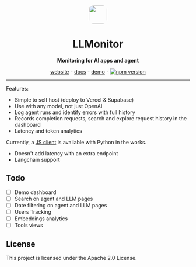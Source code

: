 <div align="center">

<img src="https://llmonitor.com/logo.png" style='border-radius: 12px;' width="50"/> 

# LLMonitor

**Monitoring for AI apps and agent**

[website](https://llmonitor.com) - [docs](https://llmonitor.com/docs) - [demo](https://app.llmonitor.com/demo) - [![npm version](https://badge.fury.io/js/llmonitor.svg)](https://badge.fury.io/js/llmonitor)

---  

</div>

Features:
* Simple to self host (deploy to Vercel & Supabase)
* Use with any model, not just OpenAI
* Log agent runs and identify errors with full history
* Records completion requests, search and explore request history in the dashboard
* Latency and token analytics

Currently, a [JS client](https://github.com/llmonitor/llmonitor-js) is available with Python in the works.
* Doesn't add latency with an extra endpoint
* Langchain support

## Todo 

- [ ] Demo dashboard
- [ ] Search on agent and LLM pages
- [ ] Date filtering on agent and LLM pages
- [ ] Users Tracking
- [ ] Embeddings analytics
- [ ] Tools views

## License

This project is licensed under the Apache 2.0 License.